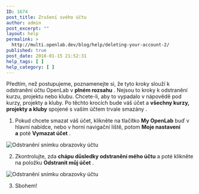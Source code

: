 ```yaml
---
ID: 1674
post_title: Zrušení svého účtu
author: admin
post_excerpt: ""
layout: help
permalink: >
  http://multi.openlab.dev/blog/help/deleting-your-account-2/
published: true
post_date: 2018-01-15 21:52:31
help_tags: [ ]
help_category: [ ]
---
```

Předtím, než postupujeme, poznamenejte si, že tyto kroky slouží k odstranění účtu OpenLab v <strong>plném rozsahu</strong> . Nejsou to kroky k odstranění kurzu, projektu nebo klubu. Chcete-li, aby to vypadalo v nápovědě pod kurzy, projekty a kluby. Po těchto krocích bude váš účet a <strong>všechny kurzy, projekty a kluby</strong> spojené s vaším účtem trvale smazány .

1. Pokud chcete smazat váš účet, klikněte na tlačítko <strong>My OpenLab</strong> buď v hlavní nabídce, nebo v horní navigační liště, potom <strong>Moje nastavení a</strong> poté <strong>Vymazat účet</strong> .

<img class="alignnone wp-image-36171 size-full" src="https://openlab.citytech.cuny.edu/wp-content/uploads/2012/08/Deleting_Account_1_v2.png" alt="Odstranění snímku obrazovky účtu" />

2. Zkontrolujte, zda <strong>chápu důsledky odstranění mého účtu</strong> a poté klikněte na položku <strong>Odstranit můj účet</strong> .

<img class="alignnone wp-image-36173 size-full" src="https://openlab.citytech.cuny.edu/wp-content/uploads/2012/08/Deleting_Account_2_v2.png" alt="Odstranění snímku obrazovky účtu" />

3. Sbohem!